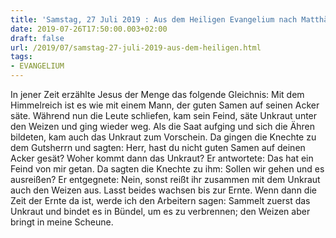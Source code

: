 ```yaml
---
title: 'Samstag, 27 Juli 2019 : Aus dem Heiligen Evangelium nach Matthäus - Mt 13,24-30.'
date: 2019-07-26T17:50:00.003+02:00
draft: false
url: /2019/07/samstag-27-juli-2019-aus-dem-heiligen.html
tags: 
- EVANGELIUM
---
```


In jener Zeit erzählte Jesus der Menge das folgende Gleichnis: Mit dem Himmelreich ist es wie mit einem Mann, der guten Samen auf seinen Acker säte. Während nun die Leute schliefen, kam sein Feind, säte Unkraut unter den Weizen und ging wieder weg. Als die Saat aufging und sich die Ähren bildeten, kam auch das Unkraut zum Vorschein. Da gingen die Knechte zu dem Gutsherrn und sagten: Herr, hast du nicht guten Samen auf deinen Acker gesät? Woher kommt dann das Unkraut? Er antwortete: Das hat ein Feind von mir getan. Da sagten die Knechte zu ihm: Sollen wir gehen und es ausreißen? Er entgegnete: Nein, sonst reißt ihr zusammen mit dem Unkraut auch den Weizen aus. Lasst beides wachsen bis zur Ernte. Wenn dann die Zeit der Ernte da ist, werde ich den Arbeitern sagen: Sammelt zuerst das Unkraut und bindet es in Bündel, um es zu verbrennen; den Weizen aber bringt in meine Scheune.